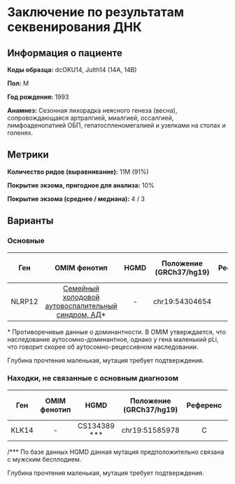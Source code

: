 # Заключение по результатам секвенирования ДНК

## Информация о пациенте

**Коды образца:** dcOKU14, Julth14 (14A, 14B)

**Пол:** М 

**Год рождения:** 1993

**Анамнез:** Сезонная лихорадка неясного генеза (весна), сопровождающаяся артралгией, миалгией, оссалгией, лимфоаденопатией ОБП, гепатоспленомегалией и узелками на стопах и голенях.

## Метрики

**Количество ридов (выравнивание):** 11M (91%)

**Покрытие экзома, пригодное для анализа:** 10%

**Покрытие экзома (среднее / медиана):** 4 / 3

## Варианты

### Основные

| Ген    | OMIM фенотип | HGMD | Положение (GRCh37/hg19)   | Референс | Замена | Генотип | Экзон | Тип замены | Частота аллеля | Глубина прочтения (Ref/Alt) |
|:------:|:------------:|:----:|:-------------------------:|:--------:|:------:|:-------:|:-----:|:----------:|:--------------:|:---------------------------:|
| NLRP12 | [Семейный холодовой аутовоспалительный синдром, АД](https://omim.org/entry/611762)* | - | chr19:54304654 | G | T | Гетерозигота | 5/7 | сплайсинг | - | 7 (3/4) ** |

\* Противоречивые данные о доминантности.
В OMIM утверждается, что наследование аутосомно-доминантное, однако у гена маленький pLi, что говорит скорее об аутосомно-рецессивном наследовании.

Глубина прочтения маленькая, мутация требует подтверждения.

### Находки, не связанные с основным диагнозом

| Ген    | OMIM фенотип | HGMD | Положение (GRCh37/hg19)   | Референс | Замена | Генотип | Экзон | Тип замены | Частота аллеля | Глубина прочтения (Ref/Alt) |
|:------:|:------------:|:----:|:-------------------------:|:--------:|:------:|:-------:|:-----:|:----------:|:--------------:|:---------------------------:|
| KLK14 | - | CS134389 *** | chr19:51585978 | C | T | Гомозигота | 2/8 | сплайсинг | [0.021](https://www.ncbi.nlm.nih.gov/snp/rs117229324) | 5 (1/4) |

/*** По базе данных HGMD данная мутация предположительно связана с мужским бесплодием.

Глубина прочтения маленькая, мутация требует подтверждения.
